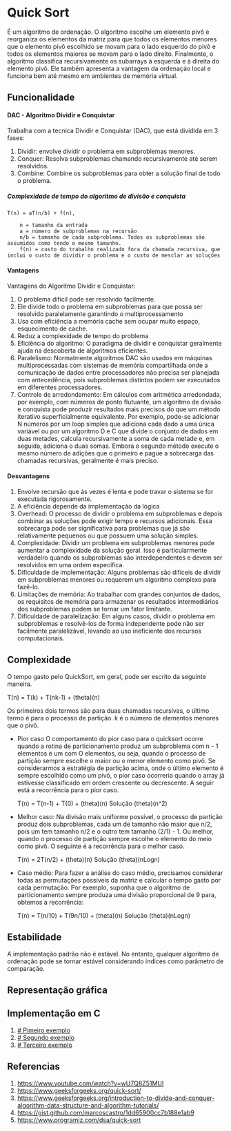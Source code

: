 
# Quick Sort

É um algoritmo de ordenação. O algoritmo escolhe um elemento pivô e reorganiza os elementos da matriz para que todos os elementos menores que o elemento pivô escolhido se movam para o lado esquerdo do pivô e todos os elementos maiores se movam para o lado direito. Finalmente, o algoritmo classifica recursivamente os subarrays à esquerda e à direita do elemento pivô. Ele também apresenta a vantagem da ordenaçáo local e funciona bem até mesmo em ambientes de memória virtual.

## Funcionalidade 


#### DAC - Algoritmo Dividir e Conquistar

Trabalha com a tecnica Dividir e Conquistar (DAC), que está dividida em 3 fases:

1. Dividir: envolve dividir o problema em subproblemas menores.
2. Conquer: Resolva subproblemas chamando recursivamente até serem resolvidos.
3. Combine: Combine os subproblemas para obter a solução final de todo o problema.
   
##### Complexidade de tempo do algoritmo de divisão e conquista

    T(n) = aT(n/b) + f(n),
    
        n = tamanho da entrada
        a = número de subproblemas na recursão
        n/b = tamanho de cada subproblema. Todos os subproblemas são assumidos como tendo o mesmo tamanho.
        f(n) = custo do trabalho realizado fora da chamada recursiva, que inclui o custo de dividir o problema e o custo de mesclar as soluções

#### Vantagens

Vantagens do Algoritmo Dividir e Conquistar:

1. O problema difícil pode ser resolvido facilmente.
2. Ele divide todo o problema em subproblemas para que possa ser resolvido paralelamente garantindo o multiprocessamento
3. Usa com eficiência a memória cache sem ocupar muito espaço, esquecimento de cache.
4. Reduz a complexidade de tempo do problema
5. Eficiência do algoritmo: O paradigma de dividir e conquistar geralmente ajuda na descoberta de algoritmos eficientes.
6. Paralelismo: Normalmente algoritmos DAC são usados ​​em máquinas multiprocessadas com sistemas de memória compartilhada onde a comunicação de dados entre processadores não precisa ser planejada com antecedência, pois subproblemas distintos podem ser executados em diferentes processadores.
7. Controle de arredondamento: Em cálculos com aritmética arredondada, por exemplo, com números de ponto flutuante, um algoritmo de divisão e conquista pode produzir resultados mais precisos do que um método iterativo superficialmente equivalente. Por exemplo, pode-se adicionar N números por um loop simples que adiciona cada dado a uma única variável ou por um algoritmo D e C que divide o conjunto de dados em duas metades, calcula recursivamente a soma de cada metade e, em seguida, adiciona o duas somas. Embora o segundo método execute o mesmo número de adições que o primeiro e pague a sobrecarga das chamadas recursivas, geralmente é mais preciso.

#### Desvantagens 

1. Envolve recursão que às vezes é lenta e pode travar o sistema se for executada rigorosamente.
2. A eficiência depende da implementação da lógica
3. Overhead: O processo de dividir o problema em subproblemas e depois combinar as soluções pode exigir tempo e recursos adicionais. Essa sobrecarga pode ser significativa para problemas que já são relativamente pequenos ou que possuem uma solução simples.
4. Complexidade: Dividir um problema em subproblemas menores pode aumentar a complexidade da solução geral. Isso é particularmente verdadeiro quando os subproblemas são interdependentes e devem ser resolvidos em uma ordem específica.
5. Dificuldade de implementação: Alguns problemas são difíceis de dividir em subproblemas menores ou requerem um algoritmo complexo para fazê-lo.
6. Limitações de memória: Ao trabalhar com grandes conjuntos de dados, os requisitos de memória para armazenar os resultados intermediários dos subproblemas podem se tornar um fator limitante.
7. Dificuldade de paralelização: Em alguns casos, dividir o problema em subproblemas e resolvê-los de forma independente pode não ser facilmente paralelizável, levando ao uso ineficiente dos recursos computacionais.

## Complexidade


O tempo gasto pelo QuickSort, em geral, pode ser escrito da seguinte maneira. 

 T(n) = T(k) + T(nk-1) + (theta)(n)

Os primeiros dois termos são para duas chamadas recursivas, o último termo é para o processo de partição. k é o número de elementos menores que o pivô.


- Pior caso 
    O comportamento do pior caso para o quicksort ocorre quando a rotina de particionamento produz um subproblema com n - 1 elementos e um com O elementos, ou seja, quando o processo de partição sempre escolhe o maior ou o menor elemento como pivô. Se considerarmos a estratégia de partição acima, onde o último elemento é sempre escolhido como um pivô, o pior caso ocorreria quando o array já estivesse classificado em ordem crescente ou decrescente. A seguir está a recorrência para o pior caso.  

    T(n) = T(n-1) + T(0) + (theta)(n)
    Solução (theta)(n^2)

- Melhor caso:
    Na divisão mais uniforme possível, o processo de partição produz dois subproblemas, cada um de tamanho não maior que n/2, pois um tem tamanho n/2 e o outro tem tamanho (2/1) - 1. Ou melhor, quando o processo de partição sempre escolhe o elemento do meio como pivô. O seguinte é a recorrência para o melhor caso. 

    T(n) = 2T(n/2) + (theta)(n)
    Solução (theta)(nLogn)


- Caso médio: 
    Para fazer a análise do caso médio, precisamos considerar todas as permutações possíveis da matriz e calcular o tempo gasto por cada permutação. Por exemplo, suponha que o algoritmo de particionamento sempre produza uma divisão proporcional de 9 para, obtemos a recorrência:

    T(n) = T(n/10) + T(9n/10) + (theta)(n)
    Solução (theta)(nLogn)

## Estabilidade

A implementação padrão não é estável. No entanto, qualquer algoritmo de ordenação pode se tornar estável considerando índices como parâmetro de comparação.

## Representação gráfica

## Implementação em C

1. [# Pimeiro exemplo](1#1#%20Implementação%20em%20c)
2. [# Segundo exemplo](2#2#%20Implementação%20em%20C)
3. [# Terceiro exemplo](3#3#%20Implementação%20em%20c)

## Referencias 

1. https://www.youtube.com/watch?v=wU7Q8Z51MUI
2. https://www.geeksforgeeks.org/quick-sort/
3. https://www.geeksforgeeks.org/introduction-to-divide-and-conquer-algorithm-data-structure-and-algorithm-tutorials/
4. https://gist.github.com/marcoscastro/1dd65900cc7b188e1ab9
5. https://www.programiz.com/dsa/quick-sort
